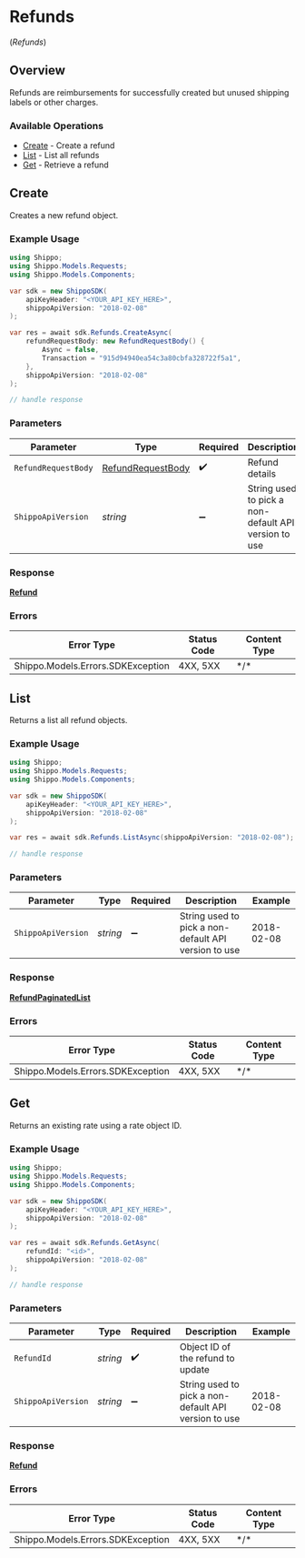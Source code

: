 # Refunds
(*Refunds*)

## Overview

Refunds are reimbursements for successfully created but unused shipping labels or other charges.
<SchemaDefinition schemaRef="#/components/schemas/Refund"/>

### Available Operations

* [Create](#create) - Create a refund
* [List](#list) - List all refunds
* [Get](#get) - Retrieve a refund

## Create

Creates a new refund object.

### Example Usage

```csharp
using Shippo;
using Shippo.Models.Requests;
using Shippo.Models.Components;

var sdk = new ShippoSDK(
    apiKeyHeader: "<YOUR_API_KEY_HERE>",
    shippoApiVersion: "2018-02-08"
);

var res = await sdk.Refunds.CreateAsync(
    refundRequestBody: new RefundRequestBody() {
        Async = false,
        Transaction = "915d94940ea54c3a80cbfa328722f5a1",
    },
    shippoApiVersion: "2018-02-08"
);

// handle response
```

### Parameters

| Parameter                                                         | Type                                                              | Required                                                          | Description                                                       | Example                                                           |
| ----------------------------------------------------------------- | ----------------------------------------------------------------- | ----------------------------------------------------------------- | ----------------------------------------------------------------- | ----------------------------------------------------------------- |
| `RefundRequestBody`                                               | [RefundRequestBody](../../Models/Components/RefundRequestBody.md) | :heavy_check_mark:                                                | Refund details                                                    |                                                                   |
| `ShippoApiVersion`                                                | *string*                                                          | :heavy_minus_sign:                                                | String used to pick a non-default API version to use              | 2018-02-08                                                        |

### Response

**[Refund](../../Models/Components/Refund.md)**

### Errors

| Error Type                        | Status Code                       | Content Type                      |
| --------------------------------- | --------------------------------- | --------------------------------- |
| Shippo.Models.Errors.SDKException | 4XX, 5XX                          | \*/\*                             |

## List

Returns a list all refund objects.

### Example Usage

```csharp
using Shippo;
using Shippo.Models.Requests;
using Shippo.Models.Components;

var sdk = new ShippoSDK(
    apiKeyHeader: "<YOUR_API_KEY_HERE>",
    shippoApiVersion: "2018-02-08"
);

var res = await sdk.Refunds.ListAsync(shippoApiVersion: "2018-02-08");

// handle response
```

### Parameters

| Parameter                                            | Type                                                 | Required                                             | Description                                          | Example                                              |
| ---------------------------------------------------- | ---------------------------------------------------- | ---------------------------------------------------- | ---------------------------------------------------- | ---------------------------------------------------- |
| `ShippoApiVersion`                                   | *string*                                             | :heavy_minus_sign:                                   | String used to pick a non-default API version to use | 2018-02-08                                           |

### Response

**[RefundPaginatedList](../../Models/Components/RefundPaginatedList.md)**

### Errors

| Error Type                        | Status Code                       | Content Type                      |
| --------------------------------- | --------------------------------- | --------------------------------- |
| Shippo.Models.Errors.SDKException | 4XX, 5XX                          | \*/\*                             |

## Get

Returns an existing rate using a rate object ID.

### Example Usage

```csharp
using Shippo;
using Shippo.Models.Requests;
using Shippo.Models.Components;

var sdk = new ShippoSDK(
    apiKeyHeader: "<YOUR_API_KEY_HERE>",
    shippoApiVersion: "2018-02-08"
);

var res = await sdk.Refunds.GetAsync(
    refundId: "<id>",
    shippoApiVersion: "2018-02-08"
);

// handle response
```

### Parameters

| Parameter                                            | Type                                                 | Required                                             | Description                                          | Example                                              |
| ---------------------------------------------------- | ---------------------------------------------------- | ---------------------------------------------------- | ---------------------------------------------------- | ---------------------------------------------------- |
| `RefundId`                                           | *string*                                             | :heavy_check_mark:                                   | Object ID of the refund to update                    |                                                      |
| `ShippoApiVersion`                                   | *string*                                             | :heavy_minus_sign:                                   | String used to pick a non-default API version to use | 2018-02-08                                           |

### Response

**[Refund](../../Models/Components/Refund.md)**

### Errors

| Error Type                        | Status Code                       | Content Type                      |
| --------------------------------- | --------------------------------- | --------------------------------- |
| Shippo.Models.Errors.SDKException | 4XX, 5XX                          | \*/\*                             |